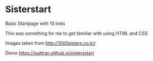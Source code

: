 # Sisterstart
Basic Startpage with 10 links

This was something for me to get familiar with using HTML and CSS

Images taken from http://1000sisters.co.kr/

Demo
https://justtran.github.io/sistersstart

